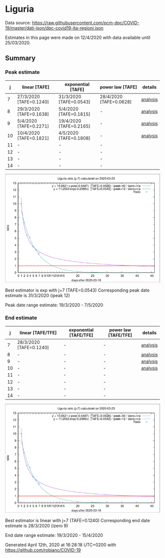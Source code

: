 # Liguria


Data source: https://raw.githubusercontent.com/pcm-dpc/COVID-19/master/dati-json/dpc-covid19-ita-regioni.json

Estimates in this page were made on 12/4/2020 with data available until 25/03/2020.


## Summary 

### Peak estimate 
|j|linear [TAFE]|exponential [TAFE]|power law [TAFE]|details|
|---|----|-----------|---------|-------|
|7|27/3/2020 [TAFE=0.1240]|31/3/2020 [TAFE=0.0543]|28/4/2020 [TAFE=0.0628]|[analysis](COVID-19_liguria_j7_2020-03-25.md)|
|8|29/3/2020 [TAFE=0.1638]|5/4/2020 [TAFE=0.1815]|-|[analysis](COVID-19_liguria_j8_2020-03-25.md)|
|9|5/4/2020 [TAFE=0.2271]|19/4/2020 [TAFE=0.2165]|-|[analysis](COVID-19_liguria_j9_2020-03-25.md)|
|10|10/4/2020 [TAFE=0.1821]|4/5/2020 [TAFE=0.1808]|-|[analysis](COVID-19_liguria_j10_2020-03-25.md)|
|11|-|-|-||
|12|-|-|-||
|13|-|-|-||
|14|-|-|-||

![best peak estimate](COVID-19_liguria_j7_2020-03-25.png)

Best estimator is exp with j=7 (TAFE=0.0543)
Corresponding peak date estimate is 31/3/2020 (ipeak 12)


Peak date range estimate: 19/3/2020 - 7/5/2020

### End estimate 
|j|linear [TAFE/TFE]|exponential [TAFE/TFE]|power law [TAFE/TFE]|details|
|---|----|-----------|---------|-------|
|7|28/3/2020 [TAFE=0.1240]|-|-|[analysis](COVID-19_liguria_j7_2020-03-25.md)|
|8|-|-|-|[analysis](COVID-19_liguria_j8_2020-03-25.md)|
|9|-|-|-|[analysis](COVID-19_liguria_j9_2020-03-25.md)|
|10|-|-|-|[analysis](COVID-19_liguria_j10_2020-03-25.md)|
|11|-|-|-||
|12|-|-|-||
|13|-|-|-||
|14|-|-|-||

![best zero estimate](COVID-19_liguria_j7_2020-03-25.png)

Best estimator is linear with j=7 (TAFE=0.1240)
Corresponding end date estimate is 28/3/2020 (izero 9)


End date range estimate: 19/3/2020 - 15/4/2020

Generated April 12th, 2020 at 16:28:18 UTC+0200 with https://github.com/robianc/COVID-19
